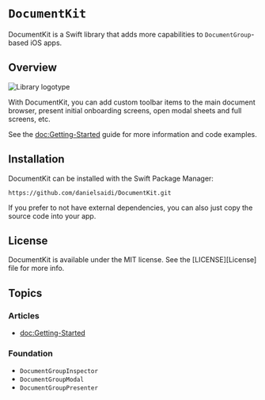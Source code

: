 # ``DocumentKit``

DocumentKit is a Swift library that adds more capabilities to `DocumentGroup`-based iOS apps.


## Overview

![Library logotype](Logo.png)

With DocumentKit, you can add custom toolbar items to the main document browser, present initial onboarding screens, open modal sheets and full screens, etc.

See the <doc:Getting-Started> guide for more information and code examples.



## Installation

DocumentKit can be installed with the Swift Package Manager:

```
https://github.com/danielsaidi/DocumentKit.git
```

If you prefer to not have external dependencies, you can also just copy the source code into your app.



## License

DocumentKit is available under the MIT license. See the [LICENSE][License] file for more info.



## Topics

### Articles

- <doc:Getting-Started>

### Foundation

- ``DocumentGroupInspector``
- ``DocumentGroupModal``
- ``DocumentGroupPresenter``
